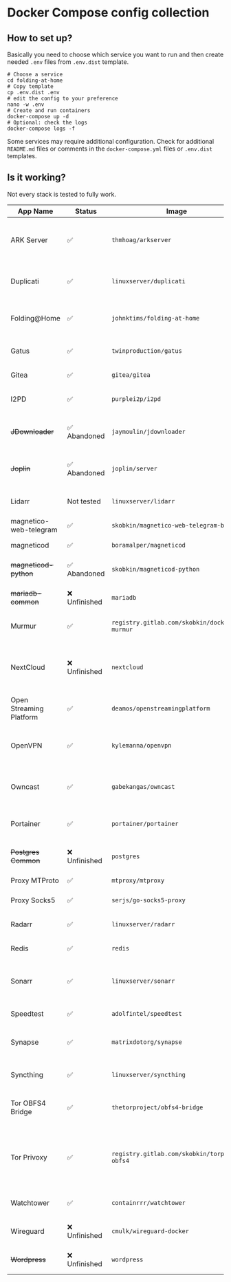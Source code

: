 # Docker Compose config collection

## How to set up?

Basically you need to choose which service you want to run and then
create needed `.env` files from `.env.dist` template.

```shell
# Choose a service
cd folding-at-home
# Copy template
cp .env.dist .env
# edit the config to your preference
nano -w .env
# Create and run containers
docker-compose up -d
# Optional: check the logs
docker-compose logs -f
```

Some services may require additional configuration. Check for additional `README.md` files
or comments in the `docker-compose.yml` files or `.env.dist` templates.

## Is it working?

Not every stack is tested to fully work.

| App Name                | Status       | Image                                        | Description                                                    | Links                                                                                                                                                                                                                       |
|-------------------------|--------------|----------------------------------------------|----------------------------------------------------------------|-----------------------------------------------------------------------------------------------------------------------------------------------------------------------------------------------------------------------------|
| ARK Server              | ✅            | `thmhoag/arkserver`                          | ARK: Survival Evolved game server with ArkManager.             | [Website](http://playark.com), [Steam](https://store.steampowered.com/app/346110/ARK_Survival_Evolved/), [Image Github](https://github.com/thmhoag/arkserver), [ArkManager](https://github.com/arkmanager/ark-server-tools) |
| Duplicati               | ✅            | `linuxserver/duplicati`                      | Backup solution with many storage backends.                    | [Website](https://www.duplicati.com), [Github](https://github.com/duplicati/duplicati)                                                                                                                                      |
| Folding@Home            | ✅            | `johnktims/folding-at-home`                  | Protein folding distributed computing platform.                | [Website](https://foldingathome.org), [My guide](https://skobk.in/2020/06/folding-at-home-quick-start/)                                                                                                                     |
| Gatus                   | ✅            | `twinproduction/gatus`                       | Advanced service(s) status page.                               | [Website](https://gatus.io), [Github](https://github.com/TwiN/gatus)                                                                                                                                                        |
| Gitea                   | ✅            | `gitea/gitea`                                | Lightweight Git hosting platfom.                               | [Website](https://gitea.io/), [Github](https://github.com/go-gitea/gitea)                                                                                                                                                   |
| I2PD                    | ✅            | `purplei2p/i2pd`                             | The Invisible Internet router.                                 | [Website](https://i2pd.website), [Github](https://github.com/PurpleI2P/i2pd/), [I2P project](https://geti2p.net/)                                                                                                           |
| ~~JDownloader~~         | ✅ Abandoned  | `jaymoulin/jdownloader`                      | Download manager with paid/ad file hosting support.            | [Website](https://jdownloader.org)                                                                                                                                                                                          |
| ~~Joplin~~              | ✅ Abandoned  | `joplin/server`                              | Markdown GTD / notes manager synchronization server.           | [Website](https://joplinapp.org), [Github](https://github.com/laurent22/joplin)                                                                                                                                             |
| Lidarr                  | Not tested   | `linuxserver/lidarr`                         | Music downloader and manager.                                  | [Website](https://lidarr.audio), [Github](https://github.com/Lidarr/Lidarr), [Wiki](https://wiki.servarr.com/lidarr)                                                                                                        |
| magnetico-web-telegram  | ✅            | `skobkin/magnetico-web-telegram-bot`         | Magnetico Web Telegram bot.                                    | [Bitbucket](https://bitbucket.org/skobkin/magnetico-web-telegram-bot/)                                                                                                                                                      |
| magneticod              | ✅            | `boramalper/magneticod`                      | DHT indexing daemon.                                           | [Website](https://www.boramalper.org/labs/magnetico/), [Github](https://github.com/boramalper/magnetico)                                                                                                                    |
| ~~magneticod-python~~   | ✅ Abandoned  | `skobkin/magneticod-python`                  | DHT indexing daemon (legacy version)                           | [Website](https://www.boramalper.org/labs/magnetico/), [Github](https://github.com/boramalper/magnetico)                                                                                                                    |
| ~~mariadb-common~~      | ❌ Unfinished | `mariadb`                                    | MariaDB database for common use.                               | [Website](https://mariadb.org)                                                                                                                                                                                              |
| Murmur                  | ✅            | `registry.gitlab.com/skobkin/docker-murmur`  | Mumble VoIP server (custom build)                              | [Website](https://www.mumble.info), [Github](https://github.com/mumble-voip/mumble)                                                                                                                                         |
| NextCloud               | ❌ Unfinished | `nextcloud`                                  | File management, synchronization, management and GTD platform. | [Website](https://nextcloud.com), [Github](https://github.com/nextcloud/server)                                                                                                                                             |
| Open Streaming Platform | ✅            | `deamos/openstreamingplatform`               | Live streaming platform.                                       | [Website](https://openstreamingplatform.com), [Gitlab](https://gitlab.com/osp-group/flask-nginx-rtmp-manager)                                                                                                               |
| OpenVPN                 | ✅            | `kylemanna/openvpn`                          | OpenVPN server with some management toolkit.                   | [Website](https://openvpn.net), [Image Github](https://www.github.com/kylemanna/docker-openvpn)                                                                                                                             |
| Owncast                 | ✅            | `gabekangas/owncast`                         | Live streaming platform with federation support.               | [Website](https://owncast.online), [Github](https://github.com/owncast/owncast)                                                                                                                                             |
| Portainer               | ✅            | `portainer/portainer`                        | Docker Container management web UI.                            | [Website](https://www.portainer.io), [Github](https://github.com/portainer/portainer)                                                                                                                                       |
| ~~Postgres Common~~     | ❌ Unfinished | `postgres`                                   | PostgreSQL database for common use.                            | [Website](https://www.postgresql.org)                                                                                                                                                                                       |
| Proxy MTProto           | ✅            | `mtproxy/mtproxy`                            | MTProto Telegram proxy.                                        | [Website](https://telegram.org), [Github](https://github.com/TelegramMessenger/MTProxy)                                                                                                                                     |
| Proxy Socks5            | ✅            | `serjs/go-socks5-proxy`                      | Simple SOCKS5 proxy.                                           | [Github](https://github.com/serjs/socks5-server)                                                                                                                                                                            |
| Radarr                  | ✅            | `linuxserver/radarr`                         | Movie downloader and manager.                                  | [Website](https://radarr.video), [Github](https://github.com/Radarr/Radarr), [Wiki](https://wiki.servarr.com/radarr)                                                                                                        |
| Redis                   | ✅            | `redis`                                      | Redis storage server.                                          | [Website](https://redis.io), [Github](https://github.com/redis/redis-io)                                                                                                                                                    |
| Sonarr                  | ✅            | `linuxserver/sonarr`                         | TV Shows, series and anime downloader and manager.             | [Website](https://sonarr.tv), [Github](https://github.com/Sonarr/Sonarr), [Wiki](https://wiki.servarr.com/sonarr)                                                                                                           |
| Speedtest               | ✅            | `adolfintel/speedtest`                       | Libre speed test implementation.                               | [Website](https://librespeed.org), [Github](https://github.com/librespeed/speedtest)                                                                                                                                        |
| Synapse                 | ✅            | `matrixdotorg/synapse`                       | Matrix reference server written in Python.                     | [Website](https://matrix.org/docs/projects/server/synapse), [Github](https://github.com/matrix-org/synapse)                                                                                                                 |
| Syncthing               | ✅            | `linuxserver/syncthing`                      | P2P file synchronization daemon.                               | [Website](https://syncthing.net), [Github](https://github.com/syncthing/syncthing)                                                                                                                                          |
| Tor OBFS4 Bridge        | ✅            | `thetorproject/obfs4-bridge`                 | Tor OBFS4 Bridge for Tor blocking bypass.                      | [Website](https://community.torproject.org/relay/setup/bridge/), [Gitlab](https://gitlab.torproject.org/tpo/anti-censorship/docker-obfs4-bridge), [Manual](https://community.torproject.org/relay/setup/bridge/docker/)     |
| Tor Privoxy             | ✅            | `registry.gitlab.com/skobkin/torproxy-obfs4` | Tor image with integrated privoxy and OBFS4 bridge support.    | [Original image Github](https://github.com/dperson/torproxy), [OBFS4 support image Gitlab](https://gitlab.com/skobkin/torproxy-obfs4)                                                                                       |
| Watchtower              | ✅            | `containrrr/watchtower`                      | Docker container auto-update daemon.                           | [Website](https://containrrr.dev/watchtower/), [Github](https://github.com/containrrr/watchtower)                                                                                                                           |
| Wireguard               | ❌ Unfinished | `cmulk/wireguard-docker`                     | WireGuard VPN.                                                 | [Website](https://www.wireguard.com), [Image Github](https://github.com/cmulk/wireguard-docker)                                                                                                                             |
| ~~Wordpress~~           | ❌ Unfinished | `wordpress`                                  | Wordpress blogging platform.                                   | [Webiste](https://wordpress.org), [SVN](https://build.trac.wordpress.org/browser)                                                                                                                                           |
